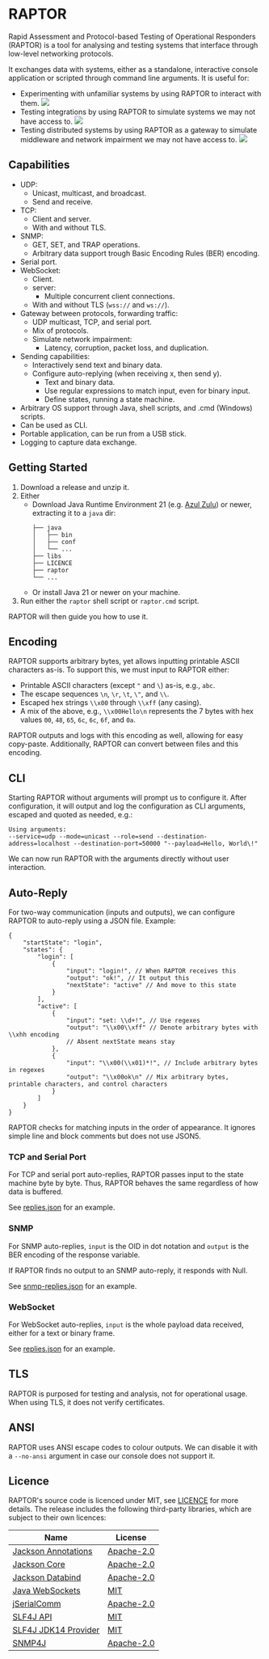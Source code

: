 # RAPTOR
Rapid Assessment and Protocol-based Testing of Operational Responders (RAPTOR) is a tool for analysing and testing systems that interface through low-level networking protocols.

It exchanges data with systems, either as a standalone, interactive console application or scripted through command line arguments. It is useful for:

- Experimenting with unfamiliar systems by using RAPTOR to interact with them.
![](https://img.plantuml.biz/plantuml/png/JOun2i9044NxESMGIejSG4HYOM6bR4ndC-nEDWkRMPWTGMzleWYsZyVxlwj6QeyvG-RHq0fgYfDXIChUKX4WRqNn9349iyAAIM9cRDpnUhkuksnyaLeoRnkaYkvV6MIaEUL4Ylsh6iyVPG3uzN3VjWTqkCEp6EioLi5zuR10VlffIN75G4RGiOJrwni0)
- Testing integrations by using RAPTOR to simulate systems we may not have access to.
![](https://img.plantuml.biz/plantuml/png/JO-n3i8m34JtV8NL2OR-04Ae3CoWjDrOhCQaaL9NYbsf_3r9kh3UdT_vEb5CkYtHHFeew0ef-5d1XKIJXfKDJhec64YKaYaYiey4JV_DoW8ZEphi1b2W7uV_aBs_XgTzyqd2iaNKm1vepoJ62589vtfdZJage6rlXGAN2XK8hEGJrb-AVYq1c-t7FisvXWGSAfgEs9KTFm00)
- Testing distributed systems by using RAPTOR as a gateway to simulate middleware and network impairment we may not have access to.
![](https://img.plantuml.biz/plantuml/png/ROz12i8m44NtSugXArrqKPSYqkG2IipIpT2ECT0ca8n8RsyJGGJTVVvxds7wB9JaCKymyKrG8YRlxeAZJpo8Zm5ea9ZGSXPEI1bj1mLHS1DZSrdMVaRL5AI-YL5dUpBNi74a_AHbMnNpPwmhqR-NTW2smxOzei9z1HaK7afXmBo31bt2Ad-KdiDOFde1)

## Capabilities
- UDP:
  - Unicast, multicast, and broadcast.
  - Send and receive.
- TCP:
  - Client and server.
  - With and without TLS.
- SNMP:
  - GET, SET, and TRAP operations.
  - Arbitrary data support trough Basic Encoding Rules (BER) encoding.
- Serial port.
- WebSocket:
  - Client.
  - server:
    - Multiple concurrent client connections.
  - With and without TLS (`wss://` and `ws://`).
- Gateway between protocols, forwarding traffic:
  - UDP multicast, TCP, and serial port.
  - Mix of protocols.
  - Simulate network impairment:
    - Latency, corruption, packet loss, and duplication.
- Sending capabilities:
  - Interactively send text and binary data.
  - Configure auto-replying (when receiving x, then send y).
    - Text and binary data.
    - Use regular expressions to match input, even for binary input.
    - Define states, running a state machine.
- Arbitrary OS support through Java, shell scripts, and .cmd (Windows) scripts.
- Can be used as CLI.
- Portable application, can be run from a USB stick.
- Logging to capture data exchange.

## Getting Started
1. Download a release and unzip it.
2. Either
   - Download Java Runtime Environment 21 (e.g. [Azul Zulu](https://www.azul.com/downloads/?version=java-21-lts&package=jre#zulu)) or newer, extracting it to a `java` dir:
     ```
     ├── java
     │   ├── bin
     │   ├── conf
     │   └── ...
     ├── libs
     ├── LICENCE
     ├── raptor
     └── ...
     ```
   - Or install Java 21 or newer on your machine.
3. Run either the `raptor` shell script or `raptor.cmd` script.

RAPTOR will then guide you how to use it.

## Encoding
RAPTOR supports arbitrary bytes, yet allows inputting printable ASCII characters as-is. To support this, we must input to RAPTOR either:
- Printable ASCII characters (except `"` and `\`) as-is, e.g., `abc`.
- The escape sequences `\n`, `\r`, `\t`, `\"`, and `\\`. 
- Escaped hex strings `\\x00` through `\\xff` (any casing).
- A mix of the above, e.g., `\\x00Hello\n` represents the 7 bytes with hex values `00`, `48`, `65`, `6c`, `6c`, `6f`, and `0a`.

RAPTOR outputs and logs with this encoding as well, allowing for easy copy-paste. Additionally, RAPTOR can convert between files and this encoding.

## CLI

Starting RAPTOR without arguments will prompt us to configure it. After configuration, it will output and log the configuration as CLI arguments, escaped and quoted as needed, e.g.:
```
Using arguments:
--service=udp --mode=unicast --role=send --destination-address=localhost --destination-port=50000 "--payload=Hello, World\!"
```

We can now run RAPTOR with the arguments directly without user interaction.

## Auto-Reply

For two-way communication (inputs and outputs), we can configure RAPTOR to auto-reply using a JSON file. Example:
```json5
{
    "startState": "login",
    "states": {
        "login": [
            {
                "input": "login!", // When RAPTOR receives this
                "output": "ok!", // It output this
                "nextState": "active" // And move to this state
            }
        ],
        "active": [
            {
                "input": "set: \\d+!", // Use regexes
                "output": "\\x00\\xff" // Denote arbitrary bytes with \\xhh encoding
                // Absent nextState means stay
            },
            {
                "input": "\\x00(\\x01)*!", // Include arbitrary bytes in regexes
                "output": "\\x00ok\n" // Mix arbitrary bytes, printable characters, and control characters
            }
        ]
    }
}
```
RAPTOR checks for matching inputs in the order of appearance. It ignores simple line and block comments but does not use JSON5.

### TCP and Serial Port
For TCP and serial port auto-replies, RAPTOR passes input to the state machine byte by byte. Thus, RAPTOR behaves the same regardless of how data is buffered.

See [replies.json](src/main/distributions/replies.json) for an example.

### SNMP
For SNMP auto-replies, `input` is the OID in dot notation and `output` is the BER encoding of the response variable.

If RAPTOR finds no output to an SNMP auto-reply, it responds with Null.

See [snmp-replies.json](src/main/distributions/snmp-replies.json) for an example.

### WebSocket
For WebSocket auto-replies, `input` is the whole payload data received, either for a text or binary frame.

See [replies.json](src/main/distributions/replies.json) for an example.

## TLS
RAPTOR is purposed for testing and analysis, not for operational usage. When using TLS, it does not verify certificates.

## ANSI
RAPTOR uses ANSI escape codes to colour outputs. We can disable it with a `--no-ansi` argument in case our console does not support it.

## Licence

RAPTOR's source code is licenced under MIT, see [LICENCE](LICENCE) for more details. The release includes the following third-party libraries, which are subject to their own licences:

| Name                                                                    | License                                                  |
|-------------------------------------------------------------------------|----------------------------------------------------------|
| [Jackson Annotations](https://github.com/FasterXML/jackson-annotations) | [Apache-2.0](https://opensource.org/licenses/Apache-2.0) |
| [Jackson Core](https://github.com/FasterXML/jackson-core)               | [Apache-2.0](https://opensource.org/licenses/Apache-2.0) |
| [Jackson Databind](https://github.com/FasterXML/jackson-databind)       | [Apache-2.0](https://opensource.org/licenses/Apache-2.0) |
| [Java WebSockets](https://github.com/TooTallNate/Java-WebSocket)        | [MIT](https://opensource.org/license/mit)                |
| [jSerialComm](https://github.com/Fazecast/jSerialComm)                  | [Apache-2.0](https://opensource.org/licenses/Apache-2.0) |
| [SLF4J API](https://www.slf4j.org)                                      | [MIT](https://opensource.org/license/mit)                |
| [SLF4J JDK14 Provider](https://www.slf4j.org)                           | [MIT](https://opensource.org/license/mit)                |
| [SNMP4J](https://www.snmp4j.org)                                        | [Apache-2.0](https://opensource.org/licenses/Apache-2.0) |

